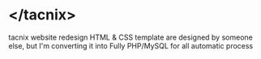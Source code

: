 # &lt;/tacnix&gt;
tacnix website redesign
HTML & CSS template are designed by someone else, but I'm converting it into Fully PHP/MySQL for all automatic process
